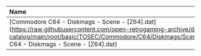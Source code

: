 |Name|Size|
|:---|---:|
|[Commodore C64 - Diskmags - Scene - [Z64].dat](https://raw.githubusercontent.com/open-retrogaming-archive/dat-catalog/main/root/basic/TOSEC/Commodore/C64/Diskmags/Scene/[Z64]/Commodore C64 - Diskmags - Scene - [Z64].dat)|960986|
